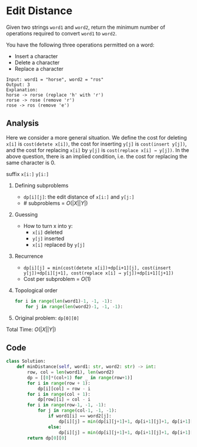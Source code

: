 # Edit Distance

Given two strings `word1` and `word2`, return the minimum number of operations required to convert `word1` to `word2`.

You have the following three operations permitted on a word:

- Insert a character
- Delete a character
- Replace a character

```
Input: word1 = "horse", word2 = "ros"
Output: 3
Explanation: 
horse -> rorse (replace 'h' with 'r')
rorse -> rose (remove 'r')
rose -> ros (remove 'e')
```

## Analysis

Here we consider a more general situation. We define the cost for deleting `x[i]` is `cost(detete x[i])`, the cost for inserting `y[j]` is `cost(insert y[j])`, and the cost for replacing `x[i]` by `y[j]` is `cost(replace x[i] → y[j])`. In the above question, there is an implied condition, i.e. the cost for replacing the same character is 0.

suffix `x[i:]` `y[i:]`

1. Defining subproblems

   * `dp[i][j]`: the edit distance of `x[i:]` and `y[j:]`
   * \# subproblems = $O(|X||Y|)$

2. Guessing

   * How to turn x into y:
     * `x[i]` deleted
     * `y[j]` inserted
     * `x[i]` replaced by `y[j]`

3. Recurrence

   * `dp[i][j] = min(cost(detete x[i])+dp[i+1][j], cost(insert y[j])+dp[i][j+1], cost(replace x[i] → y[j])+dp[i+1][j+1])`
   * Cost per subproblem = $O(1)$

4. Topological order

   ```python
   for i in range(len(word1)-1, -1, -1):
       for j in range(len(word2)-1, -1, -1):
   ```

5. Original problem: `dp[0][0]`

Total Time: $O(|X||Y|)$

## Code

```python
class Solution:
    def minDistance(self, word1: str, word2: str) -> int:
        row, col = len(word1), len(word2)
        dp = [[0]*(col+1) for _ in range(row+1)]
        for i in range(row + 1):
            dp[i][col] = row - i
        for i in range(col + 1):
            dp[row][i] = col - i
        for i in range(row-1, -1, -1):
            for j in range(col-1, -1, -1):
                if word1[i] == word2[j]:
                    dp[i][j] = min(dp[i][j+1]+1, dp[i+1][j]+1, dp[i+1][j+1])
                else:
                    dp[i][j] = min(dp[i][j+1]+1, dp[i+1][j]+1, dp[i+1][j+1]+1)
        return dp[0][0]
```
